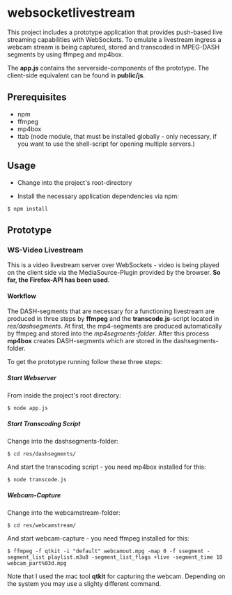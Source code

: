 # websocketlivestream

This project includes a prototype application that provides push-based live streaming capabilities with WebSockets. To emulate a livestream ingress a webcam stream is being captured, stored and transcoded in MPEG-DASH segments by using ffmpeg and mp4box.

The **app.js** contains the serverside-components of the prototype. The client-side equivalent can be found in **public/js**.

## Prerequisites

* npm
* ffmpeg
* mp4box
* ttab (node module, that must be installed globally - only necessary, if you want to use the shell-script for opening multiple servers.)

## Usage

* Change into the project's root-directory

* Install the necessary application dependencies via npm:

```
$ npm install
```

## Prototype

### WS-Video Livestream

This is a video livestream server over WebSockets - video is being played on the client side via the MediaSource-Plugin provided by the browser. **So far, the Firefox-API has been used**.

#### Workflow

The DASH-segments that are necessary for a functioning livestream are produced in three steps by **ffmpeg** and the **transcode.js**-script located in *res/dashsegments*. At first, the mp4-segments are produced automatically by ffmpeg and stored into the *mp4segments-folder*. After this process **mp4box** creates DASH-segments which are stored in the dashsegments-folder. 

To get the prototype running follow these three steps:

##### Start Webserver

From inside the project's root directory:

```
$ node app.js
```

##### Start Transcoding Script

Change into the dashsegments-folder:

```
$ cd res/dashsegments/
```

And start the transcoding script - you need mp4box installed for this:

```
$ node transcode.js
```

##### Webcam-Capture

Change into the webcamstream-folder:

```
$ cd res/webcamstream/
```

And start webcam-capture - you need ffmpeg installed for this:

```
$ ffmpeg -f qtkit -i "default" webcamout.mpg -map 0 -f ssegment -segment_list playlist.m3u8 -segment_list_flags +live -segment_time 10 webcam_part%03d.mpg
```

Note that I used the mac tool **qtkit** for capturing the webcam. Depending on the system you may use a slighty different command.